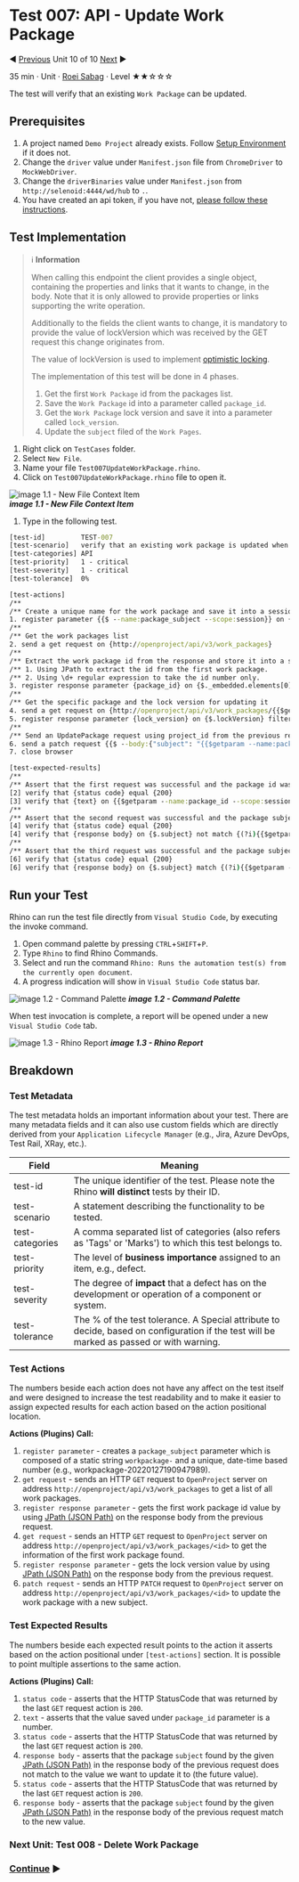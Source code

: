 # Test 007: API - Update Work Package

:arrow_backward: [Previous](09.Test006CreateWorkPackage.md) Unit 10 of 10 [Next](./11.Test008DeleteWorkPackage.md) :arrow_forward:

35 min · Unit · [Roei Sabag](https://www.linkedin.com/in/roei-sabag-247aa18/) · Level ★★☆☆☆
  
The test will verify that an existing `Work Package` can be updated.  

## Prerequisites

1. A project named `Demo Project` already exists. Follow [Setup Environment](../Tutorials.SetupEnvironment/00.Module.md) if it does not.
2. Change the `driver` value under `Manifest.json` file from `ChromeDriver` to `MockWebDriver`.
3. Change the `driverBinaries` value under `Manifest.json` from `http://selenoid:4444/wd/hub` to `.`.
4. You have created an api token, if you have not, [please follow these instructions](./01.SetupOpenProjectApplication.md).

## Test Implementation

> :information_source: **Information**
>  
> When calling this endpoint the client provides a single object, containing the properties and links that it wants to change, in the body.
> Note that it is only allowed to provide properties or links supporting the write operation.
>  
> Additionally to the fields the client wants to change, it is mandatory to provide the value of lockVersion which was received by the GET
> request this change originates from.
>  
> The value of lockVersion is used to implement [optimistic locking](https://en.wikipedia.org/wiki/Optimistic_concurrency_control).
>  
> The implementation of this test will be done in 4 phases.
>
> 1. Get the first `Work Package` id from the packages list.
> 2. Save the `Work Package` id into a parameter called `package_id`.
> 3. Get the `Work Package` lock version and save it into a parameter called `lock_version`.
> 4. Update the `subject` filed of the `Work Pages`.  

1. Right click on `TestCases` folder.
2. Select `New File`.  
3. Name your file `Test007UpdateWorkPackage.rhino`.
4. Click on `Test007UpdateWorkPackage.rhino` file to open it.  

![image 1.1 - New File Context Item](./Images/m01u10_1.png)  
_**image 1.1 - New File Context Item**_  

1. Type in the following test.  

```cmd
[test-id]         TEST-007
[test-scenario]   verify that an existing work package is updated when sending UpdateWorkPackage API request
[test-categories] API
[test-priority]   1 - critical
[test-severity]   1 - critical
[test-tolerance]  0%

[test-actions]
/**
/** Create a unique name for the work package and save it into a session parameter by the name package_subject
1. register parameter {{$ --name:package_subject --scope:session}} on {workpackage-{{$date --format:yyyyMMddhhmmssfff}}}
/**
/** Get the work packages list
2. send a get request on {http://openproject/api/v3/work_packages}
/**
/** Extract the work package id from the response and store it into a session parameter named 'package_id'
/** 1. Using JPath to extract the id from the first work package.
/** 2. Using \d+ regular expression to take the id number only.
3. register response parameter {package_id} on {$._embedded.elements[0].id} filter {\d+}
/**
/** Get the specific package and the lock version for updating it
4. send a get request on {http://openproject/api/v3/work_packages/{{$getparam --name:package_id --scope:session}}}
5. register response parameter {lock_version} on {$.lockVersion} filter {\d+}
/**
/** Send an UpdatePackage request using project_id from the previous request
6. send a patch request {{$ --body:{"subject": "{{$getparam --name:package_subject --scope:session}}", "lockVersion": "{{$getparam --name:lock_version --scope:session}}"} --auth:apikey:73b1c1414976fe9d9635597c23bb57b15d3e799f534fffd7debd01a87f482afe}} on {http://openproject/api/v3/work_packages/{{$getparam --name:package_id --scope:session}}}
7. close browser

[test-expected-results]
/**
/** Assert that the first request was successful and the package id was saved.
[2] verify that {status code} equal {200}
[3] verify that {text} on {{$getparam --name:package_id --scope:session}} match {\d+}
/**
/** Assert that the second request was successful and the package subject does not match to the new subject.
[4] verify that {status code} equal {200}
[4] verify that {response body} on {$.subject} not match {(?i){{$getparam --name:package_subject --scope:session}}}
/**
/** Assert that the third request was successful and the package subject matches to the new subject.
[6] verify that {status code} equal {200}
[6] verify that {response body} on {$.subject} match {(?i){{$getparam --name:package_subject --scope:session}}}
```  

## Run your Test

Rhino can run the test file directly from `Visual Studio Code`, by executing the invoke command.  

1. Open command palette by pressing `CTRL`+`SHIFT`+`P`.
2. Type `Rhino` to find Rhino Commands.
3. Select and run the command `Rhino: Runs the automation test(s) from the currently open document`.
4. A progress indication will show in `Visual Studio Code` status bar.  

![image 1.2 - Command Palette](./Images/m01u10_2.png)
_**image 1.2 - Command Palette**_  

When test invocation is complete, a report will be opened under a new `Visual Studio Code` tab.  

![image 1.3 - Rhino Report](./Images/m01u10_3.png)
_**image 1.3 - Rhino Report**_  

## Breakdown

### Test Metadata

The test metadata holds an important information about your test. There are many metadata fields and it can also use custom fields which are directly derived from your `Application Lifecycle Manager` (e.g., Jira, Azure DevOps, Test Rail, XRay, etc.).

| Field           | Meaning                                                                                                                                  |
|-----------------|------------------------------------------------------------------------------------------------------------------------------------------|
| test-id         | The unique identifier of the test. Please note the Rhino **will distinct** tests by their ID.                                            |
| test-scenario   | A statement describing the functionality to be tested.                                                                                   |
| test-categories | A comma separated list of categories (also refers as 'Tags' or 'Marks') to which this test belongs to.                                   |
| test-priority   | The level of **business importance** assigned to an item, e.g., defect.                                                                  |
| test-severity   | The degree of **impact** that a defect has on the development or operation of a component or system.                                     |
| test-tolerance  | The % of the test tolerance. A Special attribute to decide, based on configuration if the test will be marked as passed or with warning. |

### Test Actions

The numbers beside each action does not have any affect on the test itself and were designed to increase the test readability and to make it easier to assign expected results for each action based on the action positional location.  

**Actions (Plugins) Call:**  

1. `register parameter` - creates a `package_subject` parameter which is composed of a static string `workpackage-` and a unique, date-time based number (e.g., workpackage-20220127190947989).
2. `get request` - sends an HTTP `GET` request to `OpenProject` server on address `http://openproject/api/v3/work_packages` to get a list of all work packages.
3. `register response parameter` - gets the first work package id value by using [JPath (JSON Path)](https://goessner.net/articles/JsonPath/) on the response body from the previous request.
4. `get request` - sends an HTTP `GET` request to `OpenProject` server on address `http://openproject/api/v3/work_packages/<id>` to get the information of the first work package found.
5. `register response parameter` - gets the lock version value by using [JPath (JSON Path)](https://goessner.net/articles/JsonPath/) on the response body from the previous request.
6. `patch request` - sends an HTTP `PATCH` request to `OpenProject` server on address `http://openproject/api/v3/work_packages/<id>` to update the work package with a new subject.

### Test Expected Results

The numbers beside each expected result points to the action it asserts based on the action positional under `[test-actions]` section. It is possible to point multiple assertions to the same action.  

**Actions (Plugins) Call:**  

1. `status code` - asserts that the HTTP StatusCode that was returned by the last `GET` request action is `200`.
2. `text` - asserts that the value saved under `package_id` parameter is a number.
3. `status code` - asserts that the HTTP StatusCode that was returned by the last `GET` request action is `200`.
4. `response body` - asserts that the package `subject` found by the given [JPath (JSON Path)](https://goessner.net/articles/JsonPath/) in the response body of the previous request does not match to the value we want to update it to (the future value).
5. `status code` - asserts that the HTTP StatusCode that was returned by the last `GET` request action is `200`.
6. `response body` - asserts that the package `subject` found by the given [JPath (JSON Path)](https://goessner.net/articles/JsonPath/) in the response body of the previous request match to the new value.

### Next Unit: Test 008 - Delete Work Package

### [Continue](./11.Test008DeleteWorkPackage.md) :arrow_forward:
